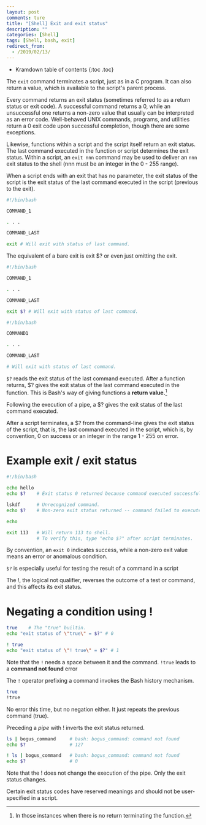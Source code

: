 ```yaml
---
layout: post
comments: ture
title: "[Shell] Exit and exit status"
description: ""
categories: [Shell]
tags: [Shell, bash, exit]
redirect_from:
  - /2019/02/13/
---
```


* Kramdown table of contents
{:toc .toc}

The `exit` command terminates a script, just as in a C program. It can also return a value, which is available to the script's parent process.

Every command returns an exit status (sometimes referred to as a return status or exit code). A successful command returns a 0, while an unsuccessful one returns a non-zero value that usually can be interpreted as an error code. Well-behaved UNIX commands, programs, and utilities return a 0 exit code upon successful completion, though there are some exceptions.

Likewise, functions within a script and the script itself return an exit status. The last command executed in the function or script determines the exit status. Within a script, an `exit nnn` command may be used to deliver an `nnn` exit status to the shell (nnn must be an integer in the 0 - 255 range).

When a script ends with an exit that has no parameter, the exit status of the script is the exit status of the last command executed in the script (previous to the exit).

``` bash
#!/bin/bash

COMMAND_1

. . .

COMMAND_LAST

exit # Will exit with status of last command.
```

The equivalent of a bare exit is exit $? or even just omitting the exit.


``` bash
#!/bin/bash

COMMAND_1

. . .

COMMAND_LAST

exit $? # Will exit with status of last command.
```

``` bash
#!/bin/bash

COMMAND1

. . . 

COMMAND_LAST

# Will exit with status of last command.
```

`$?` reads the exit status of the last command executed. After a function returns, $? gives the exit status of the last command executed in the function. This is Bash's way of giving functions a **return value.**[^1]

Following the execution of a pipe, a $? gives the exit status of the last command executed.

After a script terminates, a $? from the command-line gives the exit status of the script, that is, the last command executed in the script, which is, by convention, 0 on success or an integer in the range 1 - 255 on error.

# Example exit / exit status
``` bash
#!/bin/bash

echo hello
echo $?    # Exit status 0 returned because command executed successfully.

lskdf      # Unrecognized command.
echo $?    # Non-zero exit status returned -- command failed to execute.

echo

exit 113   # Will return 113 to shell.
           # To verify this, type "echo $?" after script terminates.
```
By convention, an `exit 0` indicates success, while a non-zero exit value means an error or anomalous condition. 
<!-- See the "Exit Codes With Special Meanings" appendix. -->

`$?` is especially useful for testing the result of a command in a script

The !, the logical not qualifier, reverses the outcome of a test or command, and this affects its exit status.

# Negating a condition using !
``` bash
true    # The "true" builtin.
echo "exit status of \"true\" = $?" # 0
```
``` bash
! true
echo "exit status of \"! true\" = $?" # 1
```
Note that the `!` needs a space between it and the command. `!true` leads to a **command not found** error

The `!` operator prefixing a command invokes the Bash history mechanism.

``` bash
true
!true
```
No error this time, but no negation either. It just repeats the previous command (true).

Preceding a _pipe_ with ! inverts the exit status returned.
``` bash
ls | bogus_command     # bash: bogus_command: command not found
echo $?                # 127
```
``` bash
! ls | bogus_command   # bash: bogus_command: command not found
echo $?                # 0
```
Note that the ! does not change the execution of the pipe. Only the exit status changes.

Certain exit status codes have reserved meanings and should not be user-specified in a script.

[^1]: In those instances when there is no return terminating the function.
